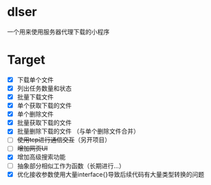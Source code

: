 # dlser
一个用来使用服务器代理下载的小程序

# Target

- [x] 下载单个文件
- [x] 列出任务数量和状态
- [x] 批量下载文件
- [x] 单个获取下载的文件
- [x] 单个删除文件
- [x] 批量获取下载的文件
- [x] 批量删除下载的文件 （与单个删除文件合并）
- [ ] ~~使用tcp进行通信交互~~（另开项目）
- [ ] ~~增加网页UI~~
- [x] 增加高级搜索功能
- [ ] 抽象部分相似工作为函数（长期进行...）
- [x] 优化接收参数使用大量interface{}导致后续代码有大量类型转换的问题
